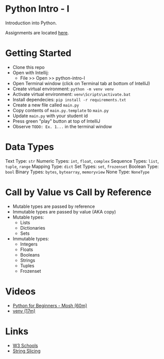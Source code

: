 # Python Intro - I
Introduction into Python.

Assignments are located [here](assignments.md).

# Getting Started
- Clone this repo
- Open with Intellij:
  - File >> Open >> python-intro-I
- Open Terminal window (click on Terminal tab at bottom of IntelliJ)
- Create virtual environment: `python -m venv venv`
- Activate virtual environment: `venv\Scripts\activate.bat`
- Install dependecies: `pip install -r requirements.txt`
- Create a new file called `main.py`
- Copy contents of `main.py.template` to `main.py`
- Update `main.py` with your student id
- Press green "play" button at top of IntelliJ 
- Observe `TODO: Ex. 1...` in the terminal window

# Data Types
Text Type: `str`
Numeric Types: `int`, `float`, `complex`
Sequence Types:	`list`, `tuple`, `range`
Mapping Type: `dict`
Set Types: `set`, `frozenset`
Boolean Type: `bool`
Binary Types: `bytes`, `bytearray`, `memoryview`
None Type: `NoneType`

# Call by Value vs Call by Reference
- Mutable types are passed by reference
- Immutable types are passed by value (AKA copy)
- Mutable types:
  - Lists
  - Dictionaries
  - Sets
- Immutable types:
  - Integers
  - Floats
  - Booleans
  - Strings
  - Tuples
  - Frozenset

# Videos
- [Python for Beginners - Mosh (60m)](https://youtu.be/kqtD5dpn9C8)
- [venv (17m)](https://youtu.be/APOPm01BVrk)

# Links
- [W3 Schools](https://www.w3schools.com/python/python_intro.asp)
- [String Slicing](https://www.digitalocean.com/community/tutorials/how-to-index-and-slice-strings-in-python-3)
